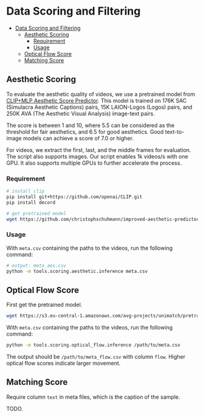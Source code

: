 # Data Scoring and Filtering

- [Data Scoring and Filtering](#data-scoring-and-filtering)
  - [Aesthetic Scoring](#aesthetic-scoring)
    - [Requirement](#requirement)
    - [Usage](#usage)
  - [Optical Flow Score](#optical-flow-score)
  - [Matching Score](#matching-score)

## Aesthetic Scoring

To evaluate the aesthetic quality of videos, we use a pretrained model from [CLIP+MLP Aesthetic Score Predictor](https://github.com/christophschuhmann/improved-aesthetic-predictor). This model is trained on 176K SAC (Simulacra Aesthetic Captions) pairs, 15K LAION-Logos (Logos) pairs, and 250K AVA (The Aesthetic Visual Analysis) image-text pairs.

The score is between 1 and 10, where 5.5 can be considered as the threshold for fair aesthetics, and 6.5 for good aesthetics. Good text-to-image models can achieve a score of 7.0 or higher.

For videos, we extract the first, last, and the middle frames for evaluation. The script also supports images. Our script enables 1k videos/s with one GPU. It also supports multiple GPUs to further accelerate the process.

### Requirement

```bash
# install clip
pip install git+https://github.com/openai/CLIP.git
pip install decord

# get pretrained model
wget https://github.com/christophschuhmann/improved-aesthetic-predictor/raw/main/sac+logos+ava1-l14-linearMSE.pth -O pretrained_models/aesthetic.pth
```

### Usage

With `meta.csv` containing the paths to the videos, run the following command:

```bash
# output: meta_aes.csv
python -m tools.scoring.aesthetic.inference meta.csv
```

## Optical Flow Score

First get the pretrained model.

```bash
wget https://s3.eu-central-1.amazonaws.com/avg-projects/unimatch/pretrained/gmflow-scale2-regrefine6-mixdata-train320x576-4e7b215d.pth -P pretrained_models/unimatch
```

With `meta.csv` containing the paths to the videos, run the following command:

```bash
python -m tools.scoring.optical_flow.inference /path/to/meta.csv
```

The output should be `/path/to/meta_flow.csv` with column `flow`. Higher optical flow scores indicate larger movement.

## Matching Score

Require column `text` in meta files, which is the caption of the sample.

TODO.
